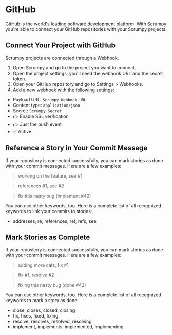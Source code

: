 # GitHub

GitHub is the world's leading software development platform. With Scrumpy you're able to connect your GitHub repositories with your Scrumpy projects.

## Connect Your Project with GitHub

Scrumpy projects are connected through a Webhook.

1. Open Scrumpy and go to the project you want to connect.
3. Open the project settings, you'll need the webhook URL and the secret token.
5. Open your GitHub repository and go to Settings > Webhooks.
7. Add a new webhook with the following settings:

* Payload URL: `Scrumpy Webhook URL`
* Content type: `application/json`
* Secret: `Scrumpy Secret`
* 👉 Enable SSL verification
* 👉 Just the push event
* ✅ Active

## Reference a Story in Your Commit Message

If your repository is connected successfully, you can mark stories as done with your commit messages. Here are a few examples:

> working on the feature, see #1

> references #1, see #2

> fix this nasty bug (implement #42)

You can use other keywords, too. Here is a complete list of all recognized keywords to link your commits to stories:

* addresses, re, references, ref, refs, see

## Mark Stories as Complete

If your repository is connected successfully, you can mark stories as done with your commit messages. Here are a few examples:

> adding more cats, fix #1

> fix #1, resolve #2

> fixing this nasty bug (done #42)

You can use other keywords, too. Here is a complete list of all recognized keywords to mark a story as done:
* close, closes, closed, closing
* fix, fixes, fixed, fixing
* resolve, resolves, resolved, resolving
* implement, implements, implemented, implementing
